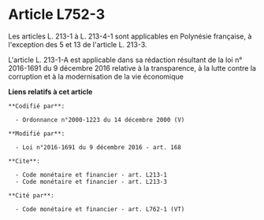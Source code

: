 # Article L752-3

Les articles L. 213-1 à L. 213-4-1 sont applicables en Polynésie française, à l'exception des 5 et 13 de l'article L. 213-3.

L'article L. 213-1-A est applicable dans sa rédaction résultant de la loi n° 2016-1691 du 9 décembre 2016 relative à la
transparence, à la lutte contre la corruption et à la modernisation de la vie économique

**Liens relatifs à cet article**

	**Codifié par**:

	  - Ordonnance n°2000-1223 du 14 décembre 2000 (V)

	**Modifié par**:

	  - Loi n°2016-1691 du 9 décembre 2016 - art. 168

	**Cite**:

	  - Code monétaire et financier - art. L213-1
	  - Code monétaire et financier - art. L213-3

	**Cité par**:

	  - Code monétaire et financier - art. L762-1 (VT)
